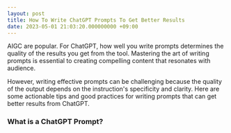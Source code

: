 ```yaml
---
layout: post
title: How To Write ChatGPT Prompts To Get Better Results
date: 2023-05-01 21:03:20.000000000 +09:00
---
```


AIGC are popular. For ChatGPT, how well you write prompts determines the quality of the results you get from the tool. Mastering the art of writing prompts is essential to creating compelling content that resonates with audience.

However, writing effective prompts can be challenging because the quality of the output depends on the instruction's specificity and clarity. Here are some actionable tips and good practices for writing prompts that can get better results from ChatGPT.

### What is a ChatGPT Prompt?